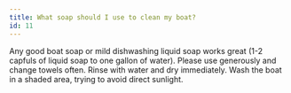 ```yaml
---
title: What soap should I use to clean my boat?
id: 11
---
```

Any good boat soap or mild dishwashing liquid soap works great (1-2 capfuls of liquid soap to one gallon of water). Please use generously and change towels often. Rinse with water and dry immediately. Wash the boat in a shaded area, trying to avoid direct sunlight.
